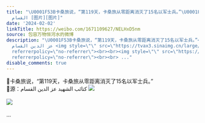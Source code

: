 ```yaml
---
title: "\U0001F53B卡桑旅说，“第119天，卡桑旅从零距离消灭了15名以军士兵。”\U0001F53B源：كتائب الشهيد عز الدين
  القسام [图片][图片]"
date: '2024-02-02'
linkTitle: https://weibo.com/1671109627/NELHxD5nm
source: 包容万物恒河水的微博
description: "\U0001F53B卡桑旅说，“第119天，卡桑旅从零距离消灭了15名以军士兵。”<br>\U0001F53B源：كتائب الشهيد
  عز الدين القسام <img style=\"\" src=\"https://tvax3.sinaimg.cn/large/639b1bfbly1hmfpjdp38gj20kk0botbw.jpg\"
  referrerpolicy=\"no-referrer\"><br><br><img style=\"\" src=\"https://tvax4.sinaimg.cn/large/639b1bfbly1hmfpjz3g8cj20bz08i76r.jpg\"
  referrerpolicy=\"no-referrer\"><br><br> ..."
disable_comments: true
---
```

🔻卡桑旅说，“第119天，卡桑旅从零距离消灭了15名以军士兵。”<br>🔻源：كتائب الشهيد عز الدين القسام <img style="" src="https://tvax3.sinaimg.cn/large/639b1bfbly1hmfpjdp38gj20kk0botbw.jpg" referrerpolicy="no-referrer"><br><br><img style="" src="https://tvax4.sinaimg.cn/large/639b1bfbly1hmfpjz3g8cj20bz08i76r.jpg" referrerpolicy="no-referrer"><br><br> ...